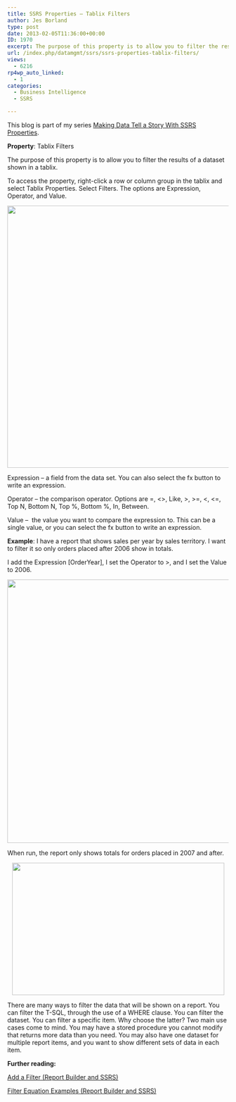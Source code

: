 ```yaml
---
title: SSRS Properties – Tablix Filters
author: Jes Borland
type: post
date: 2013-02-05T11:36:00+00:00
ID: 1970
excerpt: The purpose of this property is to allow you to filter the results of a dataset shown in a tablix.
url: /index.php/datamgmt/ssrs/ssrs-properties-tablix-filters/
views:
  - 6216
rp4wp_auto_linked:
  - 1
categories:
  - Business Intelligence
  - SSRS

---
```

This blog is part of my series [Making Data Tell a Story With SSRS Properties][1].

**Property**: Tablix Filters

The purpose of this property is to allow you to filter the results of a dataset shown in a tablix.

To access the property, right-click a row or column group in the tablix and select Tablix Properties. Select Filters. The options are Expression, Operator, and Value.

<p style="text-align: center;">
  <img src="/wp-content/uploads/users/grrlgeek/filter 1.png?mtime=1360071212" alt="" width="579" height="596" />
</p>

Expression &#8211; a field from the data set. You can also select the fx button to write an expression.

Operator &#8211; the comparison operator. Options are =, <>, Like, >, >=, <, <=, Top N, Bottom N, Top %, Bottom %, In, Between.

Value &#8211;  the value you want to compare the expression to. This can be a single value, or you can select the fx button to write an expression.

**Example**: I have a report that shows sales per year by sales territory. I want to filter it so only orders placed after 2006 show in totals.

I add the Expression [OrderYear], I set the Operator to >, and I set the Value to 2006.

<p style="text-align: center;">
  <img src="/wp-content/uploads/users/grrlgeek/filter 2.png?mtime=1360071212" alt="" width="578" height="599" />
</p>

When run, the report only shows totals for orders placed in 2007 and after.

<p style="text-align: center;">
  <img src="/wp-content/uploads/users/grrlgeek/filter 3.png?mtime=1360071212" alt="" width="483" height="301" />
</p>

There are many ways to filter the data that will be shown on a report. You can filter the T-SQL, through the use of a WHERE clause. You can filter the dataset. You can filter a specific item. Why choose the latter? Two main use cases come to mind. You may have a stored procedure you cannot modify that returns more data than you need. You may also have one dataset for multiple report items, and you want to show different sets of data in each item.

**Further reading:**

[Add a Filter (Report Builder and SSRS)][2]

[Filter Equation Examples (Report Builder and SSRS)][3]

 [1]: /index.php/DataMgmt/ssrs/making-data-tell-a-story
 [2]: http://technet.microsoft.com/en-us/library/ee633648.aspx
 [3]: http://technet.microsoft.com/en-us/library/cc627464.aspx